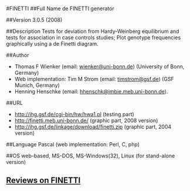#FINETTI
##Full Name
de FINETTI generator

##Version
3.0.5 (2008)

##Description
Tests for deviation from Hardy-Weinberg equilibrium and tests for association in case controls studies; Plot genotype frequencies graphically using a de Finetti diagram.

##Author
* Thomas F Wienker (email: wienker@uni-bonn.de) (University of Bonn, Germany)
* Web implementation: Tim M Strom (email: timstrom@gsf.de) (GSF Munich, Germany)
* Henning Henschke (email: hhenschk@imbie.meb.uni-bonn.de).

##URL
* http://ihg.gsf.de/cgi-bin/hw/hwa1.pl (testing part)
* http://finetti.meb.uni-bonn.de/ (graphic part, 2008 version)
* http://ihg.gsf.de/linkage/download/finetti.zip (graphic part, 2004 version)

##Language
Pascal (web implementation: Perl, C, php)

##OS
web-based, MS-DOS, MS-Windows(32), Linux (for stand-alone version)


## [Reviews on FINETTI](https://github.com/gaow/genetic-analysis-software/issues/129)